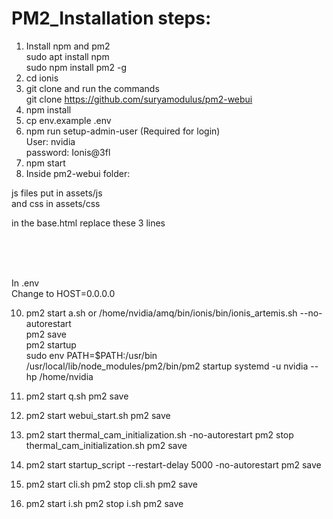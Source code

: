 # PM2_Installation steps: 
1. Install npm and pm2<br>
   sudo apt install npm<br>
   sudo npm install pm2 -g
2. cd ionis
3. git clone and run the commands<br>
   git clone https://github.com/suryamodulus/pm2-webui
4. npm install
5. cp env.example .env
6. npm run setup-admin-user (Required for login)<br>
   User: nvidia<br>
   password: Ionis@3fl
7. npm start
8. Inside pm2-webui folder:<br>

  js files put in assets/js<br>
  and css in assets/css<br>
   
  in the base.html replace these 3 lines<br>
  <script src="/assets/js/jquery-3.6.0.min.js" ></script><br>
  <script src="/assets/js/tabler.min.js"></script><br>
  <link rel="stylesheet" href="/assets/css/css/tabler.min.css"><br>

  In .env<br>
  Change to HOST=0.0.0.0<br>
   
10. pm2 start a.sh or /home/nvidia/amq/bin/ionis/bin/ionis_artemis.sh --no-autorestart<br>
   pm2 save<br>
   pm2 startup<br>
   sudo env PATH=$PATH:/usr/bin /usr/local/lib/node_modules/pm2/bin/pm2 startup systemd -u nvidia --hp /home/nvidia
11. pm2 start q.sh
    pm2 save
12. pm2 start webui_start.sh
    pm2 save
13. pm2 start thermal_cam_initialization.sh -no-autorestart
    pm2 stop thermal_cam_initialization.sh
    pm2 save
14. pm2 start startup_script --restart-delay 5000 -no-autorestart
    pm2 save

15. pm2 start cli.sh
    pm2 stop cli.sh
    pm2 save
16. pm2 start i.sh
    pm2 stop i.sh
    pm2 save
 
 
